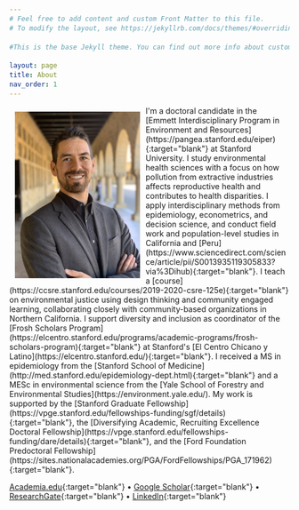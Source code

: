 ```yaml
---
# Feel free to add content and custom Front Matter to this file.
# To modify the layout, see https://jekyllrb.com/docs/themes/#overriding-theme-defaults

#This is the base Jekyll theme. You can find out more info about customizing your Jekyll theme, as well as basic Jekyll usage documentation at [jekyllrb.com](https://jekyllrb.com/)

layout: page
title: About
nav_order: 1
---
```

<img src="/images/profile_photo.jpg" alt="" align="left" width="225" height="300" style="padding: 10px;">
I'm a doctoral candidate in the [Emmett Interdisciplinary Program in Environment and Resources](https://pangea.stanford.edu/eiper){:target="blank"} at Stanford University. I study environmental health sciences with a focus on how pollution from extractive industries affects reproductive health and contributes to health disparities. I apply interdisciplinary methods from epidemiology, econometrics, and decision science, and conduct field work and population-level studies in California and [Peru](https://www.sciencedirect.com/science/article/pii/S0013935119305833?via%3Dihub){:target="blank"}. I teach a [course](https://ccsre.stanford.edu/courses/2019-2020-csre-125e){:target="blank"} on environmental justice using design thinking and community engaged learning, collaborating closely with community-based organizations in Northern California. I support diversity and inclusion as coordinator of the [Frosh Scholars Program](https://elcentro.stanford.edu/programs/academic-programs/frosh-scholars-program){:target="blank"} at Stanford's [El Centro Chicano y Latino](https://elcentro.stanford.edu/){:target="blank"}. I received a MS in epidemiology from the [Stanford School of Medicine](http://med.stanford.edu/epidemiology-dept.html){:target="blank"} and a MESc in environmental science from the [Yale School of Forestry and Environmental Studies](https://environment.yale.edu/). My work is supported by the [Stanford Graduate Fellowship](https://vpge.stanford.edu/fellowships-funding/sgf/details){:target="blank"}, the [Diversifying Academic, Recruiting Excellence Doctoral Fellowship](https://vpge.stanford.edu/fellowships-funding/dare/details){:target="blank"}, and the [Ford Foundation Predoctoral Fellowship](https://sites.nationalacademies.org/PGA/FordFellowships/PGA_171962){:target="blank"}.

[Academia.edu](http://stanford.academia.edu/DavidGonzalez){:target="blank"} • [Google Scholar](https://scholar.google.com/citations?user=I_msswMAAAAJ&hl=en){:target="blank"} • [ResearchGate](https://www.researchgate.net/profile/David_Gonzalez38){:target="blank"} • [LinkedIn](https://www.linkedin.com/in/davidjxgonzalez){:target="blank"}
